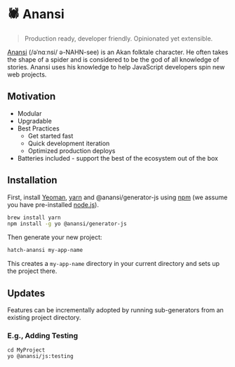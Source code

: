 # 🕷 Anansi

> Production ready, developer friendly. Opinionated yet extensible.

[Anansi](https://en.wikipedia.org/wiki/Anansi) (/əˈnɑːnsi/ ə-NAHN-see) is an Akan folktale character. He often takes the shape of a spider and is considered to be the god of all knowledge of stories. Anansi uses his knowledge to help JavaScript developers spin new web projects.

## Motivation

- Modular
- Upgradable
- Best Practices
  - Get started fast
  - Quick development iteration
  - Optimized production deploys
- Batteries included - support the best of the ecosystem out of the box


## Installation

First, install [Yeoman](http://yeoman.io), [yarn](https://yarnpkg.com) and @anansi/generator-js using [npm](https://www.npmjs.com/) (we assume you have pre-installed [node.js](https://nodejs.org/)).

```bash
brew install yarn
npm install -g yo @anansi/generator-js
```

Then generate your new project:

```bash
hatch-anansi my-app-name
```

This creates a `my-app-name` directory in your current directory and sets up the project there.

## Updates

Features can be incrementally adopted by running sub-generators from an existing project directory.

### E.g., Adding Testing

```shell
cd MyProject
yo @anansi/js:testing
```
